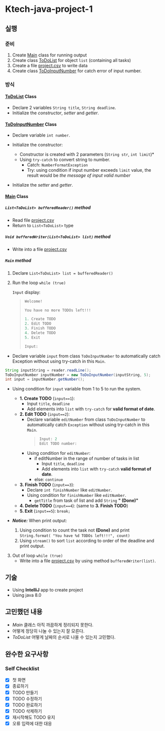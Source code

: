 # Ktech-java-project-1

## 실행

### 준비
1. Create [Main](Main.java) class for running output
2. Create class [ToDoList](ToDoList.java) for object `list` (containing all tasks) 
3. Create a file [project.csv](project.csv) to write data
4. Create class [ToDoInputNumber](ToDoInputNumber.java) for catch error of input number.

### 방식

#### [ToDoList](ToDoList.java) Class

- Declare 2 variables `String title`, `String deadline`.
- Initialize the *constructor*, *setter* and *getter*.

#### [ToDoInputNumber](ToDoInputNumber.java) Class

- Declare variable `int number`.
- Initialize the constructor:
    - Constructor is created with 2 parameters (`String str`, `int limit`)*
    - Using `try-catch` to convert string to number.
        - Catch: `NumberFormatException`
        - Try: using condition if input number exceeds `limit` value, the result would be *the message of input valid number*
      
- Initialize the *setter* and *getter*.

#### [Main](Main.java) Class

##### `List<ToDoList> bufferedReader()` method

   - Read file [project.csv](project.csv)
   - Return to `List<ToDoList>` type

##### `Void bufferedWriter(List<ToDoList> list)` method
   - Write into a file [project.csv](project.csv)

##### `Main` method  
1. Declare `List<ToDoList> list = bufferedReader()`
2. Run the loop `while (true)`

   `Input` display:

    > ```java
    > Welcome!
    >
    > You have no more TODOs left!!!
    >
    > 1. Create TODO
    > 2. Edit TODO
    > 3. Finish TODO
    > 4. Delete TODO
    > 5. Exit
    >
    > Input: 
    > ```

- Declare variable `input` from class `ToDoInputNumber` to automatically catch Exception without using try-catch in this `Main`.
```java
String inputString = reader.readLine();
ToDoInputNumber inputNumber = new ToDoInputNumber(inputString, 5);
int input = inputNumber.getNumber();
```
    
- Using condition for `input` variable from 1 to 5 to run the system.

    - **1. Create TODO** (`input==1`):
        - Input `title`, `deadline`
        - Add elements into `list` with `try-catch` for **valid format of date**.
    - **2. Edit TODO** (`input==2`): 
      - Declare variable `editNumber` from class `ToDoInputNumber` to automatically catch `Exception` without using try-catch in this `Main`.
        >```java
        >Input: 2
        >Edit TODO number: 
        >```
      - Using condition for `editNumber`:
        - if editNumber in the range of number of tasks in list
          - Input `title`, `deadline`
          - Add elements into `list` with `try-catch` **valid format of date**.
        - else: `continue`
    - **3. Finish TODO** (`input==3`):
        - Declare `int finishNumber` like `editNumber`.
        - Using condition for `finishNumber` like `editNumber`.
            - `getTitle` from task of list and add `String` **" (Done)"**
    - **4. Delete TODO** (`input==4`): (same to **3. Finish TODO**)
    - **5. Exit** (`input==5`): `break;`

- ***Notice:*** When print output:
  1. Using condition to count the task not **(Done)** and print ```String.format(
  "You have %d TODOs left!!!", count)```
  2. Using `stream()` to sort `list` according to order of the deadline and print output.

3. Out of loop `while (true)`
    - Write into a file [project.csv](project.csv) by using method `bufferedWriter(list)`.
   

## 기술

- Using **IntelliJ** app to create project
- Using java 8.0

## 고민했던 내용

- *Main* 클래스 아직 까끔하게 정리되지 못한다.
- 어떻게 정당히 나눌 수 있는지 잘 모른다.
- *ToDoList* 어떻게 날짜의 순서로 나올 수 있는지 고민했다.

## 완수한 요구사항

### Self Checklist

- [x]  첫 화면
- [x]  종료하기
- [x]  TODO 만들기
- [x]  TODO 수정하기
- [x]  TODO 완료하기
- [x]  TODO 삭제하기
- [x]  재시작해도 TODO 유지
- [x]  오류 입력에 대한 대응